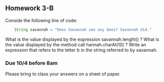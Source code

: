 ## Homework 3-B

Conside the following line of code:

```java
    String savannah = "Does Savannah see any bees? Savannah did."
```

What is the value displayed by the expression savannah.lenght() ?
What is the value displayed by the method call hannah.charAt(10) ?
Write an expression that refers to the letter b in the string referred to by savannah.


### Due 10/4 before 8am

Please bring to class your answers on a sheet of paper. 
